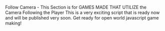 Follow Camera - This Section is for GAMES MADE THAT UTILIZE the Camera Following the Player
This is a very exciting script that is ready now and will be published very soon.
Get ready for open world javascript game making!
